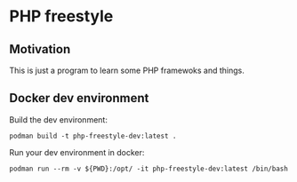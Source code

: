 # PHP freestyle

## Motivation 
This is just a program to learn some PHP framewoks and things.

## Docker dev environment
Build the dev environment:
```
podman build -t php-freestyle-dev:latest .
```

Run your dev environment in docker:
```
podman run --rm -v ${PWD}:/opt/ -it php-freestyle-dev:latest /bin/bash
```
